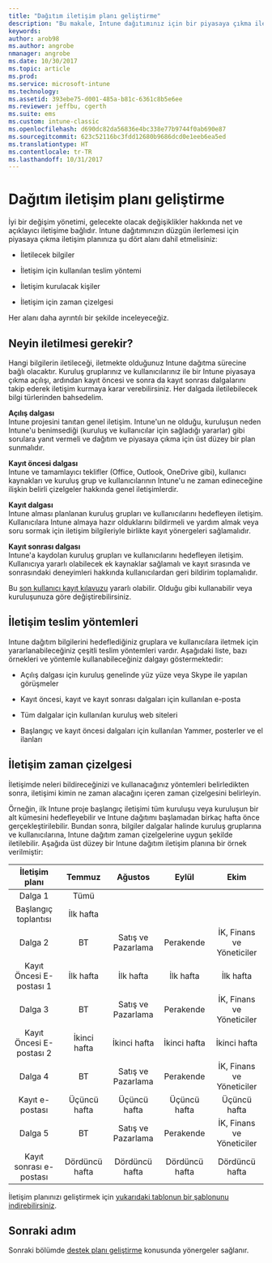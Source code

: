 ```yaml
---
title: "Dağıtım iletişim planı geliştirme"
description: "Bu makale, Intune dağıtımınız için bir piyasaya çıkma iletişim planı geliştirmenize yardımcı olur."
keywords: 
author: arob98
ms.author: angrobe
nmanager: angrobe
ms.date: 10/30/2017
ms.topic: article
ms.prod: 
ms.service: microsoft-intune
ms.technology: 
ms.assetid: 393ebe75-d001-485a-b81c-6361c8b5e6ee
ms.reviewer: jeffbu, cgerth
ms.suite: ems
ms.custom: intune-classic
ms.openlocfilehash: d690dc82da56836e4bc338e77b9744f0ab690e87
ms.sourcegitcommit: 623c52116bc3fdd12680b9686dcd0e1eeb6ea5ed
ms.translationtype: HT
ms.contentlocale: tr-TR
ms.lasthandoff: 10/31/2017
---
```

# <a name="develop-a-rollout-communication-plan"></a>Dağıtım iletişim planı geliştirme

İyi bir değişim yönetimi, gelecekte olacak değişiklikler hakkında net ve açıklayıcı iletişime bağlıdır. Intune dağıtımınızın düzgün ilerlemesi için piyasaya çıkma iletişim planınıza şu dört alanı dahil etmelisiniz:

-   İletilecek bilgiler

-   İletişim için kullanılan teslim yöntemi

-   İletişim kurulacak kişiler

-   İletişim için zaman çizelgesi

Her alanı daha ayrıntılı bir şekilde inceleyeceğiz.

## <a name="what-needs-to-be-communicated"></a>Neyin iletilmesi gerekir?

Hangi bilgilerin iletileceği, iletmekte olduğunuz Intune dağıtma sürecine bağlı olacaktır. Kuruluş gruplarınız ve kullanıcılarınız ile bir Intune piyasaya çıkma açılışı, ardından kayıt öncesi ve sonra da kayıt sonrası dalgalarını takip ederek iletişim kurmaya karar verebilirsiniz. Her dalgada iletilebilecek bilgi türlerinden bahsedelim.

**Açılış dalgası** <br/>Intune projesini tanıtan genel iletişim. Intune'un ne olduğu, kuruluşun neden Intune'u benimsediği (kuruluş ve kullanıcılar için sağladığı yararlar) gibi sorulara yanıt vermeli ve dağıtım ve piyasaya çıkma için üst düzey bir plan sunmalıdır.

**Kayıt öncesi dalgası**<br/> Intune ve tamamlayıcı teklifler (Office, Outlook, OneDrive gibi), kullanıcı kaynakları ve kuruluş grup ve kullanıcılarının Intune'u ne zaman edineceğine ilişkin belirli çizelgeler hakkında genel iletişimlerdir.

**Kayıt dalgası**<br/> Intune alması planlanan kuruluş grupları ve kullanıcılarını hedefleyen iletişim. Kullanıcılara Intune almaya hazır olduklarını bildirmeli ve yardım almak veya soru sormak için iletişim bilgileriyle birlikte kayıt yönergeleri sağlamalıdır.

**Kayıt sonrası dalgası**<br/> Intune'a kaydolan kuruluş grupları ve kullanıcılarını hedefleyen iletişim. Kullanıcıya yararlı olabilecek ek kaynaklar sağlamalı ve kayıt sırasında ve sonrasındaki deneyimleri hakkında kullanıcılardan geri bildirim toplamalıdır.

Bu [son kullanıcı kayıt kılavuzu](https://gallery.technet.microsoft.com/Intune-End-User-Enrollment-3a0c9b0c?WT.mc_id=Blog_Intune_General_PCIT) yararlı olabilir. Olduğu gibi kullanabilir veya kuruluşunuza göre değiştirebilirsiniz.

## <a name="communication-delivery-methods"></a>İletişim teslim yöntemleri

Intune dağıtım bilgilerini hedeflediğiniz gruplara ve kullanıcılara iletmek için yararlanabileceğiniz çeşitli teslim yöntemleri vardır. Aşağıdaki liste, bazı örnekleri ve yöntemle kullanabileceğiniz dalgayı göstermektedir:

-   Açılış dalgası için kuruluş genelinde yüz yüze veya Skype ile yapılan görüşmeler

-   Kayıt öncesi, kayıt ve kayıt sonrası dalgaları için kullanılan e-posta

-   Tüm dalgalar için kullanılan kuruluş web siteleri

-   Başlangıç ve kayıt öncesi dalgaları için kullanılan Yammer, posterler ve el ilanları

## <a name="communications-timeline"></a>İletişim zaman çizelgesi

İletişimde neleri bildireceğinizi ve kullanacağınız yöntemleri belirledikten sonra, iletişimi kimin ne zaman alacağını içeren zaman çizelgesini belirleyin.

Örneğin, ilk Intune proje başlangıç iletişimi tüm kuruluşu veya kuruluşun bir alt kümesini hedefleyebilir ve Intune dağıtımı başlamadan birkaç hafta önce gerçekleştirilebilir. Bundan sonra, bilgiler dalgalar halinde kuruluş gruplarına ve kullanıcılarına, Intune dağıtım zaman çizelgelerine uygun şekilde iletilebilir. Aşağıda üst düzey bir Intune dağıtım iletişim planına bir örnek verilmiştir:

  | **İletişim planı** | **Temmuz** | **Ağustos** | **Eylül** | **Ekim** |
|:---:|:---:|:---:|:---:|:---:|
| Dalga 1  | Tümü |  |  |  |                                                         
| Başlangıç toplantısı | İlk hafta |  |  |  |                                                         
| Dalga 2 | BT | Satış ve Pazarlama | Perakende | İK, Finans ve Yöneticiler |
| Kayıt Öncesi E-postası 1 | İlk hafta | İlk hafta | İlk hafta | İlk hafta |
| Dalga 3 | BT | Satış ve Pazarlama | Perakende | İK, Finans ve Yöneticiler |
| Kayıt Öncesi E-postası 2 | İkinci hafta | İkinci hafta | İkinci hafta | İkinci hafta |
| Dalga 4 | BT | Satış ve Pazarlama | Perakende | İK, Finans ve Yöneticiler |
| Kayıt e-postası | Üçüncü hafta | Üçüncü hafta | Üçüncü hafta | Üçüncü hafta |
| Dalga 5 | BT | Satış ve Pazarlama | Perakende | İK, Finans ve Yöneticiler |
| Kayıt sonrası e-postası | Dördüncü hafta | Dördüncü hafta | Dördüncü hafta | Dördüncü hafta |

İletişim planınızı geliştirmek için [yukarıdaki tablonun bir şablonunu indirebilirsiniz](https://gallery.technet.microsoft.com/Intune-deployment-planning-fae156c2?redir=0).

## <a name="next-step"></a>Sonraki adım

Sonraki bölümde [destek planı geliştirme](planning-guide-support-plan.md) konusunda yönergeler sağlanır.
